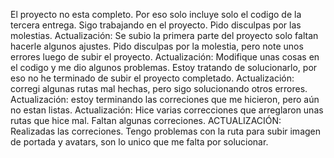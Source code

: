 El proyecto no esta completo. Por eso solo incluye solo el codigo de la tercera entrega. Sigo trabajando en el proyecto. Pido disculpas por las molestias.
Actualización: Se subio la primera parte del proyecto solo faltan hacerle algunos ajustes. Pido disculpas por la molestia, pero note unos errores luego de subir el proyecto.
Actualización: Modifique unas cosas en el codigo y me dio algunos problemas. Estoy tratando de solucionarlo, por eso no he terminado de subir el proyecto completado.
Actualización: corregi algunas rutas mal hechas, pero sigo solucionando otros errores.
Actualización: estoy terminando las correciones que me hicieron, pero aún no estan listas.
Actualización: Hice varias correcciones que arreglaron unas rutas que hice mal. Faltan algunas correciones.
ACTUALIZACIÓN: Realizadas las correciones. Tengo problemas con la ruta para subir imagen de portada y avatars, son lo unico que me falta por solucionar.
